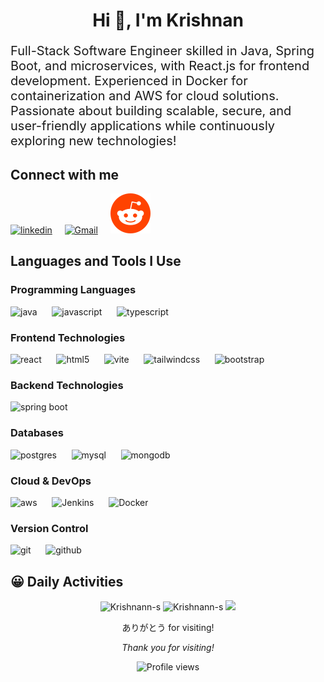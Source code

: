 <h1 align="center">Hi 👋, I'm Krishnan</h1>
<p style="font-size:20px;">Full-Stack Software Engineer skilled in Java, Spring Boot, and microservices, with React.js for frontend development. Experienced in Docker for containerization and AWS for cloud solutions. Passionate about building scalable, secure, and user-friendly applications while continuously exploring new technologies!</p>


<h2><b> Connect with me </b></h2>
<p>
<a target="_blank" href="https://linkedin.com/in/krishnan-saravanan" style="display: inline-block;"><img src="https://raw.githubusercontent.com/gauravghongde/social-icons/refs/heads/master/SVG/Color/LinkedIN.svg" width=34px height=34px alt="linkedin"></a>&nbsp;&nbsp;&nbsp;&nbsp;
<a target="_blank" href="mailto:krishnan.spu@gmail.com" style="display:inline-block;"><img src="https://raw.githubusercontent.com/gauravghongde/social-icons/refs/heads/master/SVG/Color/Gmail.svg" width=34px height=34px alt="Gmail"></a>&nbsp;&nbsp;&nbsp;&nbsp;
<a target="_blank" href="https://www.reddit.com/user/Klutzy_Hovercraft_61/" style="display:inline-block;"><img src="https://raw.githubusercontent.com/CLorant/readme-social-icons/main/large/filled/reddit.svg" alt="Reddit"></a>
</p>

<h2><b> Languages and Tools I Use </b></h2>
<h3> Programming Languages </h3>
<p>
  <a target="_blank">
    <img src="https://img.shields.io/badge/java-%23ED8B00.svg?style=for-the-badge&logo=openjdk&logoColor=white" alt="java" />
  </a>&nbsp;&nbsp;&nbsp;&nbsp;
  <a target="_blank">
    <img src="https://img.shields.io/badge/javascript-%23323330.svg?style=for-the-badge&logo=javascript&logoColor=%23F7DF1E" alt="javascript" />
  </a>&nbsp;&nbsp;&nbsp;&nbsp;
  <a target="_blank">
    <img src="https://img.shields.io/badge/typescript-%23007ACC.svg?style=for-the-badge&logo=typescript&logoColor=white" alt="typescript" />
  </a>
</p>

<h3>Frontend Technologies</h3>
<p>
  <a target="_blank">
    <img src="https://img.shields.io/badge/react-%2320232a.svg?style=for-the-badge&logo=react&logoColor=%2361DAFB" alt="react" />
  </a>&nbsp;&nbsp;&nbsp;&nbsp;
  <a target="_blank" >
    <img src="https://img.shields.io/badge/html5-%23E34F26.svg?style=for-the-badge&logo=html5&logoColor=white" alt="html5" />
  </a>&nbsp;&nbsp;&nbsp;&nbsp;
  <a target="_blank">
    <img src="https://img.shields.io/badge/vite-%23646CFF.svg?style=for-the-badge&logo=vite&logoColor=white" alt="vite" />
  </a>&nbsp;&nbsp;&nbsp;&nbsp;
  <a target="_blank">
    <img src="https://img.shields.io/badge/tailwindcss-%2338B2AC.svg?style=for-the-badge&logo=tailwind-css&logoColor=white" alt="tailwindcss"/>
  </a>&nbsp;&nbsp;&nbsp;&nbsp;
  <a target="_blank">
    <img src="https://img.shields.io/badge/bootstrap-%238511FA.svg?style=for-the-badge&logo=bootstrap&logoColor=white" alt="bootstrap" />
  </a>
</p>

<h3>Backend Technologies</h3>
<p>
  <a target="_blank">
    <img src="https://img.shields.io/badge/spring-%236DB33F.svg?style=for-the-badge&logo=spring&logoColor=white" alt="spring boot" />
  </a>&nbsp;&nbsp;&nbsp;&nbsp;
</p>

<h3>Databases</h3>
<p>
  <a target="_blank">
    <img src="https://img.shields.io/badge/postgres-%23316192.svg?style=for-the-badge&logo=postgresql&logoColor=white" alt="postgres" />
  </a>&nbsp;&nbsp;&nbsp;&nbsp;
  <a target="_blank" >
    <img src="https://img.shields.io/badge/mysql-4479A1.svg?style=for-the-badge&logo=mysql&logoColor=white" alt="mysql" />
  </a>&nbsp;&nbsp;&nbsp;&nbsp;
  <a target="_blank">
    <img src="https://img.shields.io/badge/MongoDB-%234ea94b.svg?style=for-the-badge&logo=mongodb&logoColor=white" alt="mongodb" />
  </a>
</p>

<h3>Cloud & DevOps</h3>
<p>
  <a target="_blank">
    <img src="https://img.shields.io/badge/AWS-%23FF9900.svg?style=for-the-badge&logo=amazon-aws&logoColor=white" alt="aws" />
  </a>&nbsp;&nbsp;&nbsp;&nbsp;
  <a target="_blank">
    <img src="https://img.shields.io/badge/jenkins-%232C5263.svg?style=for-the-badge&logo=jenkins&logoColor=white" alt="Jenkins" />
  </a>&nbsp;&nbsp;&nbsp;&nbsp;
  <a target="_blank">
    <img src="https://img.shields.io/badge/docker-%230db7ed.svg?style=for-the-badge&logo=docker&logoColor=white" alt="Docker" />
  </a>
</p>

<h3>Version Control</h3>
<p>
  <a target="_blank">
    <img src="https://img.shields.io/badge/git-%23F05033.svg?style=for-the-badge&logo=git&logoColor=white" alt="git" />
  </a>&nbsp;&nbsp;&nbsp;&nbsp;
  <a target="_blank">
    <img src="https://img.shields.io/badge/github-%23121011.svg?style=for-the-badge&logo=github&logoColor=white" alt="github" />
  </a>
</p>


<h2><b>😀 Daily Activities </b></h2>
<p align="center">
<img src="https://github-readme-stats.vercel.app/api?username=Krishnann-s&theme=dracula&hide_border=false&include_all_commits=false&count_private=false" width=44% alt="Krishnann-s" />
<img src="https://github-readme-streak-stats.herokuapp.com/?user=Krishnann-s&theme=dracula&hide_border=false" width=49% alt="Krishnann-s" />
<img src="https://github-readme-stats.vercel.app/api/top-langs/?username=Krishnann-s&theme=dracula&hide_border=false&include_all_commits=false&count_private=false&layout=compact" />
</p>

<!-- Footer -->
<footer>
  <p align="center">ありがとう for visiting!</p>
  <p align="center"><em>Thank you for visiting!</em></p>
</footer>

<p align="center">
<img src="https://komarev.com/ghpvc/?username=Krishnann-S&style=for-the-badge&label=PROFILE+VIEWS&base=58" alt="Profile views" />
</p>
